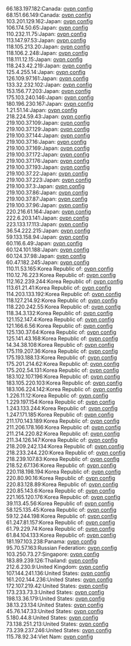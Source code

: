 66.183.197.182:Canada: [ovpn config](vpn/66_183_197_182.ovpn)  
68.151.66.149:Canada: [ovpn config](vpn/68_151_66_149.ovpn)  
103.201.129.162:Japan: [ovpn config](vpn/103_201_129_162.ovpn)  
106.174.50.65:Japan: [ovpn config](vpn/106_174_50_65.ovpn)  
110.232.11.75:Japan: [ovpn config](vpn/110_232_11_75.ovpn)  
113.147.97.53:Japan: [ovpn config](vpn/113_147_97_53.ovpn)  
118.105.213.20:Japan: [ovpn config](vpn/118_105_213_20.ovpn)  
118.106.2.248:Japan: [ovpn config](vpn/118_106_2_248.ovpn)  
118.111.12.15:Japan: [ovpn config](vpn/118_111_12_15.ovpn)  
118.243.42.219:Japan: [ovpn config](vpn/118_243_42_219.ovpn)  
125.4.255.14:Japan: [ovpn config](vpn/125_4_255_14.ovpn)  
126.109.97.161:Japan: [ovpn config](vpn/126_109_97_161.ovpn)  
133.32.232.102:Japan: [ovpn config](vpn/133_32_232_102.ovpn)  
153.156.77.203:Japan: [ovpn config](vpn/153_156_77_203.ovpn)  
175.103.240.146:Japan: [ovpn config](vpn/175_103_240_146.ovpn)  
180.196.230.167:Japan: [ovpn config](vpn/180_196_230_167.ovpn)  
1.21.51.14:Japan: [ovpn config](vpn/1_21_51_14.ovpn)  
218.224.59.43:Japan: [ovpn config](vpn/218_224_59_43.ovpn)  
219.100.37.109:Japan: [ovpn config](vpn/219_100_37_109.ovpn)  
219.100.37.129:Japan: [ovpn config](vpn/219_100_37_129.ovpn)  
219.100.37.144:Japan: [ovpn config](vpn/219_100_37_144.ovpn)  
219.100.37.16:Japan: [ovpn config](vpn/219_100_37_16.ovpn)  
219.100.37.169:Japan: [ovpn config](vpn/219_100_37_169.ovpn)  
219.100.37.172:Japan: [ovpn config](vpn/219_100_37_172.ovpn)  
219.100.37.176:Japan: [ovpn config](vpn/219_100_37_176.ovpn)  
219.100.37.193:Japan: [ovpn config](vpn/219_100_37_193.ovpn)  
219.100.37.22:Japan: [ovpn config](vpn/219_100_37_22.ovpn)  
219.100.37.223:Japan: [ovpn config](vpn/219_100_37_223.ovpn)  
219.100.37.3:Japan: [ovpn config](vpn/219_100_37_3.ovpn)  
219.100.37.86:Japan: [ovpn config](vpn/219_100_37_86.ovpn)  
219.100.37.87:Japan: [ovpn config](vpn/219_100_37_87.ovpn)  
219.100.37.96:Japan: [ovpn config](vpn/219_100_37_96.ovpn)  
220.216.61.164:Japan: [ovpn config](vpn/220_216_61_164.ovpn)  
222.6.203.141:Japan: [ovpn config](vpn/222_6_203_141.ovpn)  
223.133.17.113:Japan: [ovpn config](vpn/223_133_17_113.ovpn)  
36.54.222.215:Japan: [ovpn config](vpn/36_54_222_215.ovpn)  
59.133.158.94:Japan: [ovpn config](vpn/59_133_158_94.ovpn)  
60.116.6.49:Japan: [ovpn config](vpn/60_116_6_49.ovpn)  
60.124.101.188:Japan: [ovpn config](vpn/60_124_101_188.ovpn)  
60.124.37.98:Japan: [ovpn config](vpn/60_124_37_98.ovpn)  
60.47.182.245:Japan: [ovpn config](vpn/60_47_182_245.ovpn)  
110.11.53.165:Korea Republic of: [ovpn config](vpn/110_11_53_165.ovpn)  
110.12.76.223:Korea Republic of: [ovpn config](vpn/110_12_76_223.ovpn)  
112.162.239.244:Korea Republic of: [ovpn config](vpn/112_162_239_244.ovpn)  
113.61.21.41:Korea Republic of: [ovpn config](vpn/113_61_21_41.ovpn)  
114.203.133.192:Korea Republic of: [ovpn config](vpn/114_203_133_192.ovpn)  
118.127.214.92:Korea Republic of: [ovpn config](vpn/118_127_214_92.ovpn)  
118.220.242.55:Korea Republic of: [ovpn config](vpn/118_220_242_55.ovpn)  
118.34.3.132:Korea Republic of: [ovpn config](vpn/118_34_3_132.ovpn)  
121.152.147.4:Korea Republic of: [ovpn config](vpn/121_152_147_4.ovpn)  
121.166.6.56:Korea Republic of: [ovpn config](vpn/121_166_6_56.ovpn)  
125.130.37.64:Korea Republic of: [ovpn config](vpn/125_130_37_64.ovpn)  
125.141.43.168:Korea Republic of: [ovpn config](vpn/125_141_43_168.ovpn)  
14.34.38.108:Korea Republic of: [ovpn config](vpn/14_34_38_108.ovpn)  
175.119.207.36:Korea Republic of: [ovpn config](vpn/175_119_207_36.ovpn)  
175.193.188.13:Korea Republic of: [ovpn config](vpn/175_193_188_13.ovpn)  
175.201.214.62:Korea Republic of: [ovpn config](vpn/175_201_214_62.ovpn)  
175.202.54.131:Korea Republic of: [ovpn config](vpn/175_202_54_131.ovpn)  
183.102.107.196:Korea Republic of: [ovpn config](vpn/183_102_107_196.ovpn)  
183.105.220.103:Korea Republic of: [ovpn config](vpn/183_105_220_103.ovpn)  
183.106.224.142:Korea Republic of: [ovpn config](vpn/183_106_224_142.ovpn)  
1.226.11.12:Korea Republic of: [ovpn config](vpn/1_226_11_12.ovpn)  
1.229.197.154:Korea Republic of: [ovpn config](vpn/1_229_197_154.ovpn)  
1.243.133.244:Korea Republic of: [ovpn config](vpn/1_243_133_244.ovpn)  
1.247.171.185:Korea Republic of: [ovpn config](vpn/1_247_171_185.ovpn)  
211.170.143.189:Korea Republic of: [ovpn config](vpn/211_170_143_189.ovpn)  
211.206.178.166:Korea Republic of: [ovpn config](vpn/211_206_178_166.ovpn)  
211.214.220.82:Korea Republic of: [ovpn config](vpn/211_214_220_82.ovpn)  
211.34.126.147:Korea Republic of: [ovpn config](vpn/211_34_126_147.ovpn)  
218.209.242.134:Korea Republic of: [ovpn config](vpn/218_209_242_134.ovpn)  
218.233.244.220:Korea Republic of: [ovpn config](vpn/218_233_244_220.ovpn)  
218.239.107.83:Korea Republic of: [ovpn config](vpn/218_239_107_83.ovpn)  
218.52.67.136:Korea Republic of: [ovpn config](vpn/218_52_67_136.ovpn)  
220.118.198.194:Korea Republic of: [ovpn config](vpn/220_118_198_194.ovpn)  
220.80.90.16:Korea Republic of: [ovpn config](vpn/220_80_90_16.ovpn)  
220.83.128.89:Korea Republic of: [ovpn config](vpn/220_83_128_89.ovpn)  
220.85.143.6:Korea Republic of: [ovpn config](vpn/220_85_143_6.ovpn)  
221.165.120.176:Korea Republic of: [ovpn config](vpn/221_165_120_176.ovpn)  
39.113.45.56:Korea Republic of: [ovpn config](vpn/39_113_45_56.ovpn)  
58.125.135.45:Korea Republic of: [ovpn config](vpn/58_125_135_45.ovpn)  
59.12.244.198:Korea Republic of: [ovpn config](vpn/59_12_244_198.ovpn)  
61.247.81.157:Korea Republic of: [ovpn config](vpn/61_247_81_157.ovpn)  
61.79.229.74:Korea Republic of: [ovpn config](vpn/61_79_229_74.ovpn)  
61.84.104.133:Korea Republic of: [ovpn config](vpn/61_84_104_133.ovpn)  
181.197.103.238:Panama: [ovpn config](vpn/181_197_103_238.ovpn)  
95.70.57.163:Russian Federation: [ovpn config](vpn/95_70_57_163.ovpn)  
103.250.73.27:Singapore: [ovpn config](vpn/103_250_73_27.ovpn)  
183.89.239.126:Thailand: [ovpn config](vpn/183_89_239_126.ovpn)  
212.6.230.9:United Kingdom: [ovpn config](vpn/212_6_230_9.ovpn)  
107.144.241.136:United States: [ovpn config](vpn/107_144_241_136.ovpn)  
161.202.144.236:United States: [ovpn config](vpn/161_202_144_236.ovpn)  
172.107.219.42:United States: [ovpn config](vpn/172_107_219_42.ovpn)  
173.233.73.3:United States: [ovpn config](vpn/173_233_73_3.ovpn)  
198.13.36.179:United States: [ovpn config](vpn/198_13_36_179.ovpn)  
38.13.23.134:United States: [ovpn config](vpn/38_13_23_134.ovpn)  
45.76.147.33:United States: [ovpn config](vpn/45_76_147_33.ovpn)  
5.180.44.8:United States: [ovpn config](vpn/5_180_44_8.ovpn)  
73.138.251.213:United States: [ovpn config](vpn/73_138_251_213.ovpn)  
73.239.237.246:United States: [ovpn config](vpn/73_239_237_246.ovpn)  
115.78.92.34:Viet Nam: [ovpn config](vpn/115_78_92_34.ovpn)  
